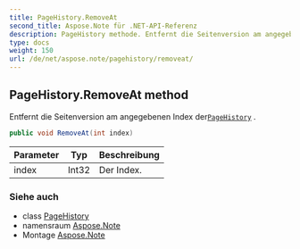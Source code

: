 ```yaml
---
title: PageHistory.RemoveAt
second_title: Aspose.Note für .NET-API-Referenz
description: PageHistory methode. Entfernt die Seitenversion am angegebenen Index derPageHistory .
type: docs
weight: 150
url: /de/net/aspose.note/pagehistory/removeat/
---
```

## PageHistory.RemoveAt method

Entfernt die Seitenversion am angegebenen Index der[`PageHistory`](../) .

```csharp
public void RemoveAt(int index)
```

| Parameter | Typ | Beschreibung |
| --- | --- | --- |
| index | Int32 | Der Index. |

### Siehe auch

* class [PageHistory](../)
* namensraum [Aspose.Note](../../pagehistory/)
* Montage [Aspose.Note](../../../)


